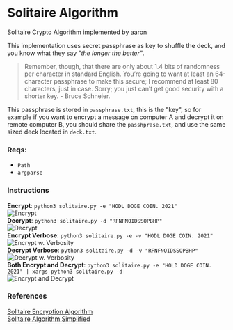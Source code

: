 # Solitaire Algorithm
Solitaire Crypto Algorithm implemented by aaron

This implementation uses secret passphrase as key to shuffle the deck, and you know what they say _"the longer the better"_.
> Remember, though, that there are only about 1.4 bits of randomness per character in standard English. You’re going to want at least an 64-character passphrase to make this secure; I recommend at least 80 characters, just in case. Sorry; you just can’t get good security with a shorter key. - Bruce Schneier.   
 
This passphrase is stored in `passphrase.txt`, this is the "key", so for example if you want to encrypt a message on computer A and decrypt it on remote computer B, you should share the `passhprase.txt`, and use the same sized deck located in `deck.txt`.   
### Reqs:
- `Path`
- `argparse`

### Instructions
**Encrypt**: `python3 solitaire.py -e "HODL DOGE COIN. 2021"`   
![Encrypt](https://i.imgur.com/WzRb3L3.png)   
**Decrypt**: `python3 solitaire.py -d "RFNFNQIDSSOPBHP"`   
![Decrypt](https://i.imgur.com/N3bo55P.png)   
**Encrypt Verbose**: `python3 solitaire.py -e -v "HODL DOGE COIN. 2021"`   
![Encrypt w. Verbosity](https://i.imgur.com/lb36xDX.png)   
**Decrypt Verbose**: `python3 solitaire.py -d -v "RFNFNQIDSSOPBHP"`   
![Decrypt w. Verbosity](https://i.imgur.com/DD0eugG.png)   
**Both Encrypt and Decrypt**: `python3 solitaire.py -e "HOLD DOGE COIN. 2021" | xargs python3 solitaire.py -d`   
![Encrypt and Decrypt](https://i.imgur.com/k43mPtG.png)   

### References
[Solitaire Encryption Algorithm](https://www.schneier.com/academic/solitaire/)   
[Solitaire Algorithm Simplified](http://nifty.stanford.edu/2006/mccann-sssolitaire/SSSolitaire.pdf)
